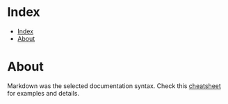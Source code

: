 # Index

- [Index](#index)
- [About](#about)

# About

Markdown was the selected documentation syntax. Check this [cheatsheet][cheatsheet] for examples and details.

[cheatsheet]: https://github.com/adam-p/markdown-here/wiki/Markdown-Cheatsheet